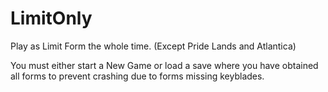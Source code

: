 # LimitOnly

Play as Limit Form the whole time. (Except Pride Lands and Atlantica)

You must either start a New Game or load a save where you have obtained all forms to prevent crashing due to forms missing keyblades.
